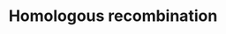 ---
annotations:
- type: Pathway Ontology
  value: homologous recombination pathway of double-strand break repair
authors:
- MaintBot
- Thomas
- Khanspers
- Christine Chichester
- Finterly
description: 'Homologous recombination, also known as general recombination, is a
  type of genetic recombination in which nucleotide sequences are exchanged between
  two similar or identical strands of DNA.  Source: [[wikipedia:Homologous_recombination|Wikipedia]]'
last-edited: 2021-07-21
organisms:
- Gallus gallus
redirect_from:
- /index.php/Pathway:WP804
- /instance/WP804
schema-jsonld:
- '@context': https://schema.org/
  '@id': https://wikipathways.github.io/pathways/WP804.html
  '@type': Dataset
  creator:
    '@type': Organization
    name: WikiPathways
  description: 'Homologous recombination, also known as general recombination, is
    a type of genetic recombination in which nucleotide sequences are exchanged between
    two similar or identical strands of DNA.  Source: [[wikipedia:Homologous_recombination|Wikipedia]]'
  keywords:
  - NBN_CHICK
  - RAD51_CHICK
  - POLD4
  - NP_989607.1
  - NP_001006284.1
  - RAD52_CHICK
  - MRE11_CHICK
  - POLD2
  - Q5W4T6_CHICK
  - RFA1_CHICK
  - RA54B_CHICK
  - POLD1
  - ATM
  license: CC0
  name: Homologous recombination
seo: CreativeWork
title: Homologous recombination
wpid: WP804
---
